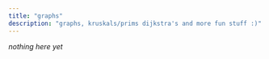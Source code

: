 ```yaml
---
title: "graphs"
description: "graphs, kruskals/prims dijkstra's and more fun stuff :)"
---
```


_nothing here yet_
